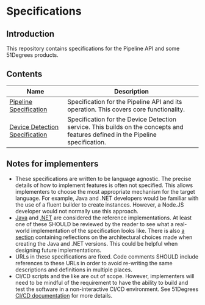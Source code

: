 # Specifications

## Introduction

This repository contains specifications for the Pipeline API and some 51Degrees
products.

## Contents

| Name                                                                       | Description                                                                                                                     |
|----------------------------------------------------------------------------|---------------------------------------------------------------------------------------------------------------------------------|
| [Pipeline Specification](pipeline-specification/README.md)                 | Specification for the Pipeline API and its operation. This covers core functionality.                                           |
| [Device Detection Specification](device-detection-specification/README.md) | Specification for the Device Detection service. This builds on the concepts and features defined in the Pipeline specification. |

## Notes for implementers

- These specifications are written to be language agnostic. The precise
  details of how to implement features is often not specified. This allows
  implementers to choose the most appropriate mechanism for the target language.
  For example, Java and .NET developers would be familiar with the use of a
  fluent builder to create instances. However, a Node.JS developer would not
  normally use this approach.
- [Java](https://github.com/51Degrees/pipeline-java) and
  [.NET](https://github.com/51Degrees/pipeline-dotnet) are considered the reference
  implementations. At least one of these SHOULD be reviewed by the reader to
  see what a real-world implementation of the specification looks like. There
  is also [a section](pipeline-specification/reference-implementation-notes.md)
  containing reflections on the architectural choices made when creating the
  Java and .NET versions. This could be helpful when designing future implementations.
- URLs in these specifications are fixed. Code comments SHOULD include
  references to these URLs in order to avoid re-writing the same descriptions
  and definitions in multiple places.
- CI/CD scripts and the like are out of scope. However, implementers will need to be
  mindful of the requirement to have the ability to build and test the software
  in a non-interactive CI/CD environment. See 51Degrees [CI/CD documentation](https://github.com/51Degrees/common-ci#readme) for more details.

